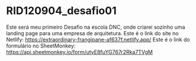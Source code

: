 # RID120904_desafio01
Este será meu primeiro Desafio na escola DNC, onde criarei sozinho uma landing page para uma empresa de arquitetura.
Este é o link do site no Netlify: https://extraordinary-frangipane-af637f.netlify.app/
Este é o link do formulário no SheetMonkey: https://api.sheetmonkey.io/form/utyE8fuYG767r2Rka7TVgM
